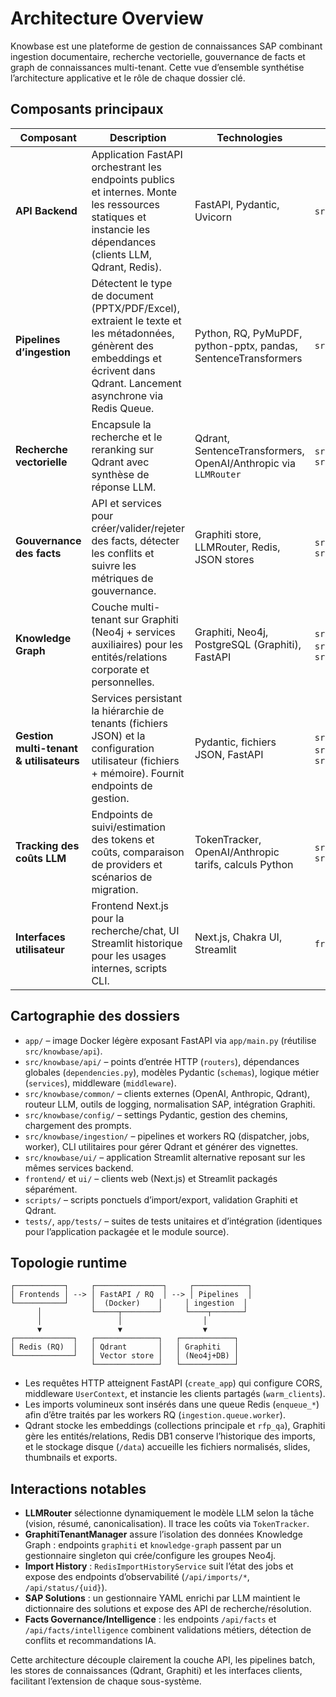 # Architecture Overview

Knowbase est une plateforme de gestion de connaissances SAP combinant ingestion documentaire, recherche vectorielle, gouvernance de facts et graph de connaissances multi-tenant. Cette vue d’ensemble synthétise l’architecture applicative et le rôle de chaque dossier clé.

## Composants principaux

| Composant | Description | Technologies | Dossiers associés |
| --- | --- | --- | --- |
| **API Backend** | Application FastAPI orchestrant les endpoints publics et internes. Monte les ressources statiques et instancie les dépendances (clients LLM, Qdrant, Redis). | FastAPI, Pydantic, Uvicorn | `src/knowbase/api`, `app/main.py` |
| **Pipelines d’ingestion** | Détectent le type de document (PPTX/PDF/Excel), extraient le texte et les métadonnées, génèrent des embeddings et écrivent dans Qdrant. Lancement asynchrone via Redis Queue. | Python, RQ, PyMuPDF, python-pptx, pandas, SentenceTransformers | `src/knowbase/ingestion` |
| **Recherche vectorielle** | Encapsule la recherche et le reranking sur Qdrant avec synthèse de réponse LLM. | Qdrant, SentenceTransformers, OpenAI/Anthropic via `LLMRouter` | `src/knowbase/api/services/search.py`, `src/knowbase/common/clients` |
| **Gouvernance des facts** | API et services pour créer/valider/rejeter des facts, détecter les conflits et suivre les métriques de gouvernance. | Graphiti store, LLMRouter, Redis, JSON stores | `src/knowbase/api/routers/facts_*`, `src/knowbase/api/services/facts_*` |
| **Knowledge Graph** | Couche multi-tenant sur Graphiti (Neo4j + services auxiliaires) pour les entités/relations corporate et personnelles. | Graphiti, Neo4j, PostgreSQL (Graphiti), FastAPI | `src/knowbase/api/routers/knowledge_graph.py`, `src/knowbase/api/services/user_knowledge_graph.py`, `src/knowbase/common/graphiti` |
| **Gestion multi-tenant & utilisateurs** | Services persistant la hiérarchie de tenants (fichiers JSON) et la configuration utilisateur (fichiers + mémoire). Fournit endpoints de gestion. | Pydantic, fichiers JSON, FastAPI | `src/knowbase/api/routers/tenants.py`, `src/knowbase/api/services/tenant.py`, `src/knowbase/api/routers/users.py` |
| **Tracking des coûts LLM** | Endpoints de suivi/estimation des tokens et coûts, comparaison de providers et scénarios de migration. | TokenTracker, OpenAI/Anthropic tarifs, calculs Python | `src/knowbase/api/routers/token_analysis.py`, `src/knowbase/common/token_tracker.py` |
| **Interfaces utilisateur** | Frontend Next.js pour la recherche/chat, UI Streamlit historique pour les usages internes, scripts CLI. | Next.js, Chakra UI, Streamlit | `frontend/`, `ui/`, `src/knowbase/ui/` |

## Cartographie des dossiers

- `app/` – image Docker légère exposant FastAPI via `app/main.py` (réutilise `src/knowbase/api`).
- `src/knowbase/api/` – points d’entrée HTTP (`routers`), dépendances globales (`dependencies.py`), modèles Pydantic (`schemas`), logique métier (`services`), middleware (`middleware`).
- `src/knowbase/common/` – clients externes (OpenAI, Anthropic, Qdrant), routeur LLM, outils de logging, normalisation SAP, intégration Graphiti.
- `src/knowbase/config/` – settings Pydantic, gestion des chemins, chargement des prompts.
- `src/knowbase/ingestion/` – pipelines et workers RQ (dispatcher, jobs, worker), CLI utilitaires pour gérer Qdrant et générer des vignettes.
- `src/knowbase/ui/` – application Streamlit alternative reposant sur les mêmes services backend.
- `frontend/` et `ui/` – clients web (Next.js) et Streamlit packagés séparément.
- `scripts/` – scripts ponctuels d’import/export, validation Graphiti et Qdrant.
- `tests/`, `app/tests/` – suites de tests unitaires et d’intégration (identiques pour l’application packagée et le module source).

## Topologie runtime

```text
┌───────────┐     ┌───────────────┐     ┌────────────┐
│ Frontends │ --> │ FastAPI / RQ  │ --> │ Pipelines  │
└───────────┘     │  (Docker)    │     │ ingestion  │
      │           └─────┬────────┘     └────┬───────┘
      │                 │                  │
      ▼                 ▼                  ▼
┌─────────────┐   ┌──────────────┐   ┌────────────┐
│ Redis (RQ)  │   │ Qdrant       │   │ Graphiti   │
└─────────────┘   │ Vector store │   │ (Neo4j+DB) │
                  └──────────────┘   └────────────┘
```

- Les requêtes HTTP atteignent FastAPI (`create_app`) qui configure CORS, middleware `UserContext`, et instancie les clients partagés (`warm_clients`).
- Les imports volumineux sont insérés dans une queue Redis (`enqueue_*`) afin d’être traités par les workers RQ (`ingestion.queue.worker`).
- Qdrant stocke les embeddings (collections principale et `rfp_qa`), Graphiti gère les entités/relations, Redis DB1 conserve l’historique des imports, et le stockage disque (`/data`) accueille les fichiers normalisés, slides, thumbnails et exports.

## Interactions notables

- **LLMRouter** sélectionne dynamiquement le modèle LLM selon la tâche (vision, résumé, canonicalisation). Il trace les coûts via `TokenTracker`.
- **GraphitiTenantManager** assure l’isolation des données Knowledge Graph : endpoints `graphiti` et `knowledge-graph` passent par un gestionnaire singleton qui crée/configure les groupes Neo4j.
- **Import History** : `RedisImportHistoryService` suit l’état des jobs et expose des endpoints d’observabilité (`/api/imports/*`, `/api/status/{uid}`).
- **SAP Solutions** : un gestionnaire YAML enrichi par LLM maintient le dictionnaire des solutions et expose des API de recherche/résolution.
- **Facts Governance/Intelligence** : les endpoints `/api/facts` et `/api/facts/intelligence` combinent validations métiers, détection de conflits et recommandations IA.

Cette architecture découple clairement la couche API, les pipelines batch, les stores de connaissances (Qdrant, Graphiti) et les interfaces clients, facilitant l’extension de chaque sous-système.
